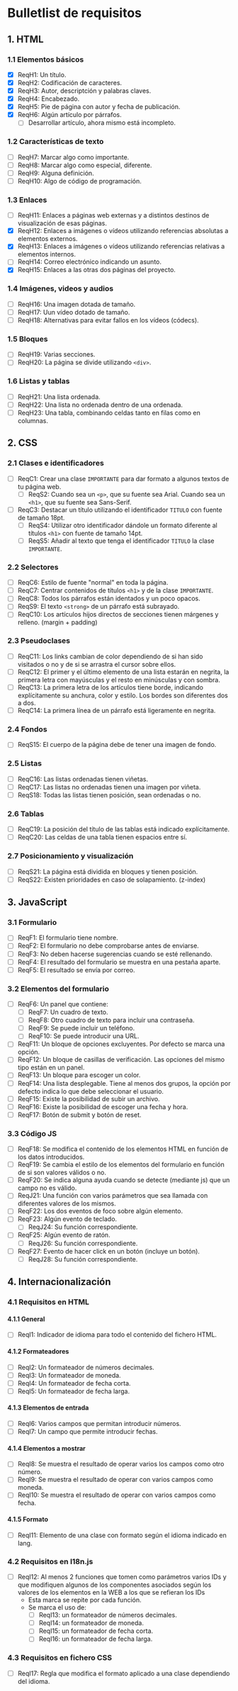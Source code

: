 # Bulletlist de requisitos

## 1. HTML

### 1.1 Elementos básicos

- [x] ReqH1: Un título.
- [x] ReqH2: Codificación de caracteres.
- [x] ReqH3: Autor, descriptción y palabras claves.
- [x] ReqH4: Encabezado.
- [x] ReqH5: Pie de página con autor y fecha de publicación.
- [x] ReqH6: Algún artículo por párrafos.
  - [ ] Desarrollar artículo, ahora mismo está incompleto.

### 1.2 Características de texto

- [ ] ReqH7: Marcar algo como importante.
- [ ] ReqH8: Marcar algo como especial, diferente.
- [ ] ReqH9: Alguna definición.
- [ ] ReqH10: Algo de código de programación.

### 1.3 Enlaces

- [ ] ReqH11: Enlaces a páginas web externas y a distintos destinos de visualización de esas páginas.
- [x] ReqH12: Enlaces a imágenes o vídeos utilizando referencias absolutas a elementos externos.
- [x] ReqH13: Enlaces a imágenes o vídeos utilizando referencias relativas a elementos internos.
- [ ] ReqH14: Correo electrónico indicando un asunto.
- [x] ReqH15: Enlaces a las otras dos páginas del proyecto.

### 1.4 Imágenes, videos y audios

- [ ] ReqH16: Una imagen dotada de tamaño.
- [ ] ReqH17: Uun vídeo dotado de tamaño.
- [ ] ReqH18: Alternativas para evitar fallos en los vídeos (códecs).

### 1.5 Bloques

- [ ] ReqH19: Varias secciones.
- [ ] ReqH20: La página se divide utilizando `<div>`.

### 1.6 Listas y tablas

- [ ] ReqH21: Una lista ordenada.
- [ ] ReqH22: Una lista no ordenada dentro de una ordenada.
- [ ] ReqH23: Una tabla, combinando celdas tanto en filas como en columnas.

## 2. CSS

### 2.1 Clases e identificadores

- [ ] ReqC1: Crear una clase `IMPORTANTE` para dar formato a algunos textos de tu página web.
  - [ ] ReqS2: Cuando sea un `<p>`, que su fuente sea Arial. Cuando sea un `<h1>`, que su fuente sea Sans-Serif.
- [ ] ReqC3: Destacar un título utilizando el identificador `TITULO` con fuente de tamaño 18pt.
  - [ ] ReqS4: Utilizar otro identificador dándole un formato diferente al títulos `<h1>` con fuente de tamaño 14pt.
  - [ ] ReqS5: Añadir al texto que tenga el identificador `TITULO` la clase `IMPORTANTE`.

### 2.2 Selectores

- [ ] ReqC6: Estilo de fuente "normal" en toda la página.
- [ ] ReqC7: Centrar contenidos de títulos `<h1>` y de la clase `IMPORTANTE`.
- [ ] ReqC8: Todos los párrafos están identados y un poco opacos.
- [ ] ReqS9: El texto `<strong>` de un párrafo está subrayado.
- [ ] ReqC10: Los artículos hijos directos de secciones tienen márgenes y relleno. (margin + padding)

### 2.3 Pseudoclases

- [ ] ReqC11: Los links cambian de color dependiendo de si han sido visitados o no y de si se arrastra el cursor sobre ellos.
- [ ] ReqC12: El primer y el último elemento de una lista estarán en negrita, la primera letra con mayúsculas y el resto en minúsculas y con sombra.
- [ ] ReqC13: La primera letra de los artículos tiene borde, indicando explícitamente su anchura, color y estilo. Los bordes son diferentes dos a dos.
- [ ] ReqC14: La primera línea de un párrafo está ligeramente en negrita.

### 2.4 Fondos

- [ ] ReqS15: El cuerpo de la página debe de tener una imagen de fondo.

### 2.5 Listas

- [ ] ReqC16: Las listas ordenadas tienen viñetas.
- [ ] ReqC17: Las listas no ordenadas tienen una imagen por viñeta.
- [ ] ReqS18: Todas las listas tienen posición, sean ordenadas o no.

### 2.6 Tablas

- [ ] ReqC19: La posición del título de las tablas está indicado explícitamente.
- [ ] ReqC20: Las celdas de una tabla tienen espacios entre sí.

### 2.7 Posicionamiento y visualización

- [ ] ReqS21: La página está dividida en bloques y tienen posición.
- [ ] ReqS22: Existen prioridades en caso de solapamiento. (z-index)

## 3. JavaScript

### 3.1 Formulario

- [ ] ReqF1: El formulario tiene nombre.
- [ ] ReqF2: El formulario no debe comprobarse antes de enviarse.
- [ ] ReqF3: No deben hacerse sugerencias cuando se esté rellenando.
- [ ] ReqF4: El resultado del formulario se muestra en una pestaña aparte.
- [ ] ReqF5: El resultado se envía por correo.

### 3.2 Elementos del formulario

- [ ] ReqF6: Un panel que contiene:
  - [ ] ReqF7: Un cuadro de texto.
  - [ ] ReqF8: Otro cuadro de texto para incluir una contraseña.
  - [ ] ReqF9: Se puede incluir un teléfono.
  - [ ] ReqF10: Se puede introducir una URL.
- [ ] ReqF11: Un bloque de opciones excluyentes. Por defecto se marca una opción.
- [ ] ReqF12: Un bloque de casillas de verificación. Las opciones del mismo tipo están en un panel.
- [ ] ReqF13: Un bloque para escoger un color.
- [ ] ReqF14: Una lista desplegable. Tiene al menos dos grupos, la opción por defecto indica lo que debe seleccionar el usuario.
- [ ] ReqF15: Existe la posibilidad de subir un archivo.
- [ ] ReqF16: Existe la posibilidad de escoger una fecha y hora.
- [ ] ReqF17: Botón de submit y botón de reset.

### 3.3 Código JS

- [ ] ReqF18: Se modifica el contenido de los elementos HTML en función de los datos introducidos.
- [ ] ReqF19: Se cambia el estilo de los elementos del formulario en función de si son valores válidos o no.
- [ ] ReqF20: Se indica alguna ayuda cuando se detecte (mediante js) que un campo no es válido.
- [ ] ReqJ21: Una función con varios parámetros que sea llamada con diferentes valores de los mismos.
- [ ] ReqF22: Los dos eventos de foco sobre algún elemento.
- [ ] ReqF23: Algún evento de teclado.
  - [ ] ReqJ24: Su función correspondiente.
- [ ] ReqF25: Algún evento de ratón.
  - [ ] ReqJ26: Su función correspondiente.
- [ ] ReqF27: Evento de hacer click en un botón (incluye un botón).
  - [ ] ReqJ28: Su función correspondiente.

## 4. Internacionalización

### 4.1 Requisitos en HTML

#### 4.1.1 General

- [ ] ReqI1: Indicador de idioma para todo el contenido del fichero HTML.

#### 4.1.2 Formateadores

- [ ] ReqI2: Un formateador de números decimales.
- [ ] ReqI3: Un formateador de moneda.
- [ ] ReqI4: Un formateador de fecha corta.
- [ ] ReqI5: Un formateador de fecha larga.

#### 4.1.3 Elementos de entrada

- [ ] ReqI6: Varios campos que permitan introducir números.
- [ ] ReqI7: Un campo que permite introducir fechas.

#### 4.1.4 Elementos a mostrar

- [ ] ReqI8: Se muestra el resultado de operar varios los campos como otro número.
- [ ] ReqI9: Se muestra el resultado de operar con varios campos como moneda.
- [ ] ReqI10: Se muestra el resultado de operar con varios campos como fecha.

#### 4.1.5 Formato

- [ ] ReqI11: Elemento de una clase con formato según el idioma indicado en lang.

### 4.2 Requisitos en I18n.js

- [ ] ReqI12: Al menos 2 funciones que tomen como parámetros varios IDs y que modifiquen algunos
de los componentes asociados según los valores de los elementos en la WEB a los que se
refieran los IDs
  - Esta marca se repite por cada función.
  - Se marca el uso de:
    - [ ] ReqI13: un formateador de números decimales.
    - [ ] ReqI14: un formateador de moneda.
    - [ ] ReqI15: un formateador de fecha corta.
    - [ ] ReqI16: un formateador de fecha larga.

### 4.3 Requisitos en fichero CSS

- [ ] ReqI17: Regla que modifica el formato aplicado a una clase dependiendo del idioma.
